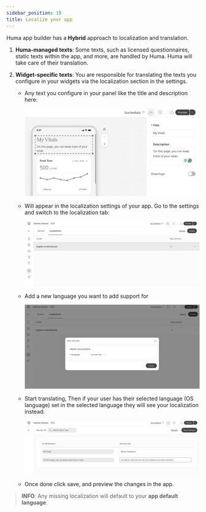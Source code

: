 ```yaml
---
sidebar_position: 10
title: Localize your app
---
```


Huma app builder has a **Hybrid** approach to localization and translation.

1. **Huma-managed texts**: Some texts, such as licensed questionnaires, static texts within the app, and more, are
   handled by Huma. Huma will take care of their translation.
2. **Widget-specific texts**: You are responsible for translating the texts you configure in your widgets via the
   localization section in the settings.

    - Any text you configure in your panel like the title and description here:

      ![alt text](<../assets/localization-builder-config.png>)
    - Will appear in the localization settings of your app. Go to the settings and switch to the localization tab:

      ![alt text](<../assets/localization-settings.png>)
    - Add a new language you want to add support for

      ![alt text](<../assets/localization-new-lang.png>)
    - Start translating, Then if your user has their selected language (OS language) set in the selected language they
      will see your localization instead:

      ![alt text](<../assets/localization-localize.png>)
    - Once done click save, and preview the changes in the app.

> **INFO**: Any missing localization will default to your **app default language**.

